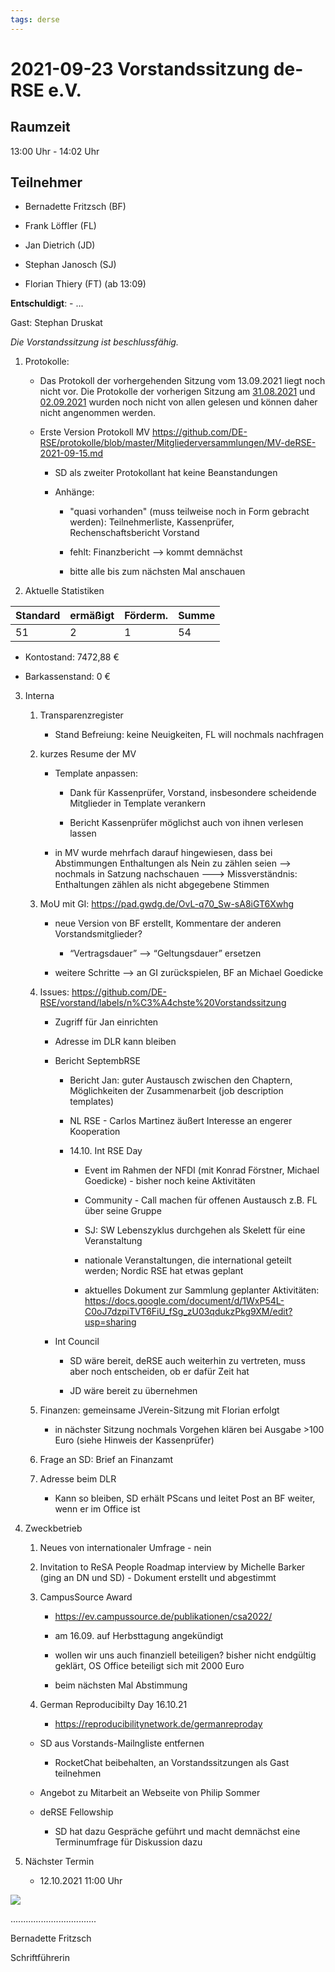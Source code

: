 ```yaml
---
tags: derse
---
```


2021-09-23 Vorstandssitzung de-RSE e.V.
=======================================

Raumzeit
--------

13:00 Uhr - 14:02 Uhr

Teilnehmer
----------

-   Bernadette Fritzsch (BF)

-   Frank Löffler (FL)

-   Jan Dietrich (JD)

-   Stephan Janosch (SJ)

-   Florian Thiery (FT) (ab 13:09)

**Entschuldigt**: - ...

Gast: Stephan Druskat

*Die Vorstandssitzung ist beschlussfähig.*

1.  Protokolle:

    -   Das Protokoll der vorhergehenden Sitzung vom 13.09.2021 liegt noch nicht
        vor. Die Protokolle der vorherigen Sitzung am
        [31.08.2021](https://github.com/DE-RSE/protokolle/blob/master/Vorstandssitzungen/Protokoll-Vorstand-deRSE-2021-08-31.md)
        und
        [02.09.2021](https://github.com/DE-RSE/protokolle/blob/master/Vorstandssitzungen/Protokoll-Vorstand-deRSE-2021-09-02.md)
        wurden noch nicht von allen gelesen und können daher nicht angenommen
        werden.

    -   Erste Version Protokoll MV
        https://github.com/DE-RSE/protokolle/blob/master/Mitgliederversammlungen/MV-deRSE-2021-09-15.md

        -   SD als zweiter Protokollant hat keine Beanstandungen

        -   Anhänge:

            -   "quasi vorhanden" (muss teilweise noch in Form gebracht werden):
                Teilnehmerliste, Kassenprüfer, Rechenschaftsbericht Vorstand

            -   fehlt: Finanzbericht --\> kommt demnächst

            -   bitte alle bis zum nächsten Mal anschauen

2.  Aktuelle Statistiken

| Standard | ermäßigt  | Förderm. | Summe | 
|----------|-----------|----------|-------| 
| 51       | 2         | 1        | 54    | 

-   Kontostand: 7472,88 €

-   Barkassenstand: 0 €

3.  Interna

    1.  Transparenzregister

        -   Stand Befreiung: keine Neuigkeiten, FL will nochmals nachfragen

    2.  kurzes Resume der MV

        -   Template anpassen:

            -   Dank für Kassenprüfer, Vorstand, insbesondere scheidende
                Mitglieder in Template verankern

            -   Bericht Kassenprüfer möglichst auch von ihnen verlesen lassen

        -   in MV wurde mehrfach darauf hingewiesen, dass bei Abstimmungen
            Enthaltungen als Nein zu zählen seien --\> nochmals in Satzung
            nachschauen ---\> Missverständnis: Enthaltungen zählen als nicht
            abgegebene Stimmen

    3.  MoU mit GI: https://pad.gwdg.de/OvL-q70_Sw-sA8iGT6Xwhg

        -   neue Version von BF erstellt, Kommentare der anderen
            Vorstandsmitglieder?

            -   “Vertragsdauer” --\> “Geltungsdauer” ersetzen

        -   weitere Schritte --\> an GI zurückspielen, BF an Michael Goedicke

    4.  Issues:
        https://github.com/DE-RSE/vorstand/labels/n%C3%A4chste%20Vorstandssitzung

        -   Zugriff für Jan einrichten

        -   Adresse im DLR kann bleiben

        -   Bericht SeptembRSE

            -   Bericht Jan: guter Austausch zwischen den Chaptern,
                Möglichkeiten der Zusammenarbeit (job description templates)

            -   NL RSE - Carlos Martinez äußert Interesse an engerer Kooperation

            -   14.10. Int RSE Day

                -   Event im Rahmen der NFDI (mit Konrad Förstner, Michael
                    Goedicke) - bisher noch keine Aktivitäten

                -   Community - Call machen für offenen Austausch z.B. FL über
                    seine Gruppe

                -   SJ: SW Lebenszyklus durchgehen als Skelett für eine
                    Veranstaltung

                -   nationale Veranstaltungen, die international geteilt werden;
                    Nordic RSE hat etwas geplant

                -   aktuelles Dokument zur Sammlung geplanter Aktivitäten:
                    https://docs.google.com/document/d/1WxP54L-C0oJ7dzpiTVT6FiU_fSg_zU03qdukzPkg9XM/edit?usp=sharing

        -   Int Council

            -   SD wäre bereit, deRSE auch weiterhin zu vertreten, muss aber
                noch entscheiden, ob er dafür Zeit hat

            -   JD wäre bereit zu übernehmen

    5.  Finanzen: gemeinsame JVerein-Sitzung mit Florian erfolgt

        -   in nächster Sitzung nochmals Vorgehen klären bei Ausgabe \>100 Euro
            (siehe Hinweis der Kassenprüfer)

    6.  Frage an SD: Brief an Finanzamt

    7.  Adresse beim DLR

        -   Kann so bleiben, SD erhält PScans und leitet Post an BF weiter, wenn
            er im Office ist

4.  Zweckbetrieb

    1.  Neues von internationaler Umfrage - nein

    2.  Invitation to ReSA People Roadmap interview by Michelle Barker (ging an
        DN und SD) - Dokument erstellt und abgestimmt

    3.  CampusSource Award

        -   https://ev.campussource.de/publikationen/csa2022/

        -   am 16.09. auf Herbsttagung angekündigt

        -   wollen wir uns auch finanziell beteiligen? bisher nicht endgültig
            geklärt, OS Office beteiligt sich mit 2000 Euro

        -   beim nächsten Mal Abstimmung

    4.  German Reproducibilty Day 16.10.21

        -   https://reproducibilitynetwork.de/germanreproday

    -   SD aus Vorstands-Mailngliste entfernen

        -   RocketChat beibehalten, an Vorstandssitzungen als Gast teilnehmen

    -   Angebot zu Mitarbeit an Webseite von Philip Sommer

    -   deRSE Fellowship

        -   SD hat dazu Gespräche geführt und macht demnächst eine Terminumfrage
            für Diskussion dazu

5.  Nächster Termin

    -   12.10.2021 11:00 Uhr

![](spacer.jpg)

..................................

Bernadette Fritzsch

Schriftführerin
